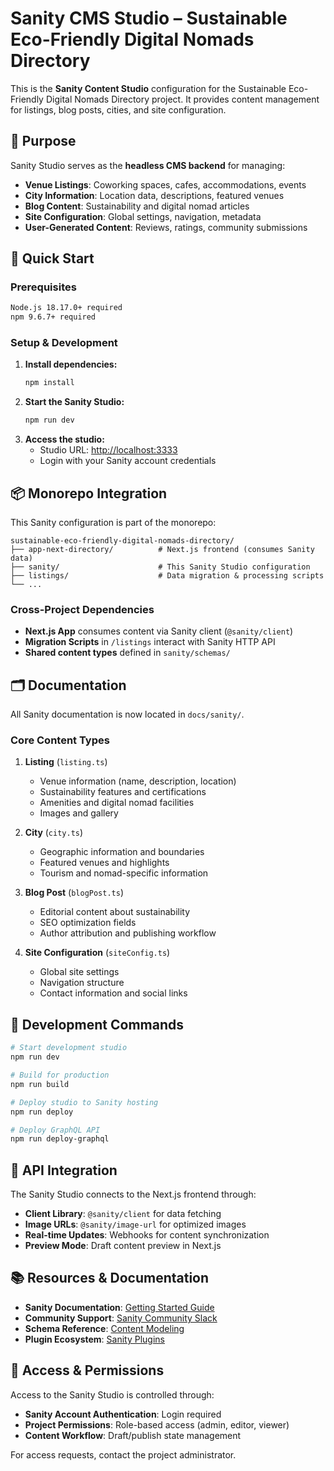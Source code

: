 # Sanity CMS Studio – Sustainable Eco-Friendly Digital Nomads Directory

This is the **Sanity Content Studio** configuration for the Sustainable Eco-Friendly Digital Nomads Directory project. It provides content management for listings, blog posts, cities, and site configuration.

## 🎯 Purpose

Sanity Studio serves as the **headless CMS backend** for managing:

- **Venue Listings**: Coworking spaces, cafes, accommodations, events
- **City Information**: Location data, descriptions, featured venues
- **Blog Content**: Sustainability and digital nomad articles
- **Site Configuration**: Global settings, navigation, metadata
- **User-Generated Content**: Reviews, ratings, community submissions

## 🚀 Quick Start

### Prerequisites

```bash
Node.js 18.17.0+ required
npm 9.6.7+ required
```

### Setup & Development

1. **Install dependencies:**
   ```bash
   npm install
   ```
2. **Start the Sanity Studio:**
   ```bash
   npm run dev
   ```
3. **Access the studio:**
   - Studio URL: [http://localhost:3333](http://localhost:3333)
   - Login with your Sanity account credentials

## 📦 Monorepo Integration

This Sanity configuration is part of the monorepo:

```
sustainable-eco-friendly-digital-nomads-directory/
├── app-next-directory/          # Next.js frontend (consumes Sanity data)
├── sanity/                      # This Sanity Studio configuration
├── listings/                    # Data migration & processing scripts
└── ...
```

### Cross-Project Dependencies

- **Next.js App** consumes content via Sanity client (`@sanity/client`)
- **Migration Scripts** in `/listings` interact with Sanity HTTP API
- **Shared content types** defined in `sanity/schemas/`

## 🗂️ Documentation

All Sanity documentation is now located in `docs/sanity/`.

### Core Content Types

1. **Listing** (`listing.ts`)

   - Venue information (name, description, location)
   - Sustainability features and certifications
   - Amenities and digital nomad facilities
   - Images and gallery

2. **City** (`city.ts`)

   - Geographic information and boundaries
   - Featured venues and highlights
   - Tourism and nomad-specific information

3. **Blog Post** (`blogPost.ts`)

   - Editorial content about sustainability
   - SEO optimization fields
   - Author attribution and publishing workflow

4. **Site Configuration** (`siteConfig.ts`)
   - Global site settings
   - Navigation structure
   - Contact information and social links

## 🔧 Development Commands

```bash
# Start development studio
npm run dev

# Build for production
npm run build

# Deploy studio to Sanity hosting
npm run deploy

# Deploy GraphQL API
npm run deploy-graphql
```

## 🔗 API Integration

The Sanity Studio connects to the Next.js frontend through:

- **Client Library**: `@sanity/client` for data fetching
- **Image URLs**: `@sanity/image-url` for optimized images
- **Real-time Updates**: Webhooks for content synchronization
- **Preview Mode**: Draft content preview in Next.js

## 📚 Resources & Documentation

- **Sanity Documentation**: [Getting Started Guide](https://www.sanity.io/docs/introduction/getting-started)
- **Community Support**: [Sanity Community Slack](https://slack.sanity.io/)
- **Schema Reference**: [Content Modeling](https://www.sanity.io/docs/content-modelling)
- **Plugin Ecosystem**: [Sanity Plugins](https://www.sanity.io/docs/content-studio/extending)

## 🔐 Access & Permissions

Access to the Sanity Studio is controlled through:

- **Sanity Account Authentication**: Login required
- **Project Permissions**: Role-based access (admin, editor, viewer)
- **Content Workflow**: Draft/publish state management

For access requests, contact the project administrator.
